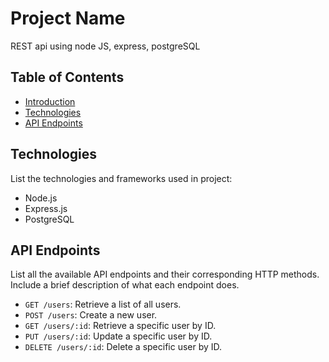 # Project Name

REST api using node JS, express, postgreSQL

## Table of Contents

- [Introduction](#introduction)
- [Technologies](#technologies)
- [API Endpoints](#api-endpoints)

## Technologies

List the technologies and frameworks used in project:

- Node.js
- Express.js
- PostgreSQL

## API Endpoints

List all the available API endpoints and their corresponding HTTP methods. Include a brief description of what each endpoint does.

- `GET /users`: Retrieve a list of all users.
- `POST /users`: Create a new user.
- `GET /users/:id`: Retrieve a specific user by ID.
- `PUT /users/:id`: Update a specific user by ID.
- `DELETE /users/:id`: Delete a specific user by ID.
